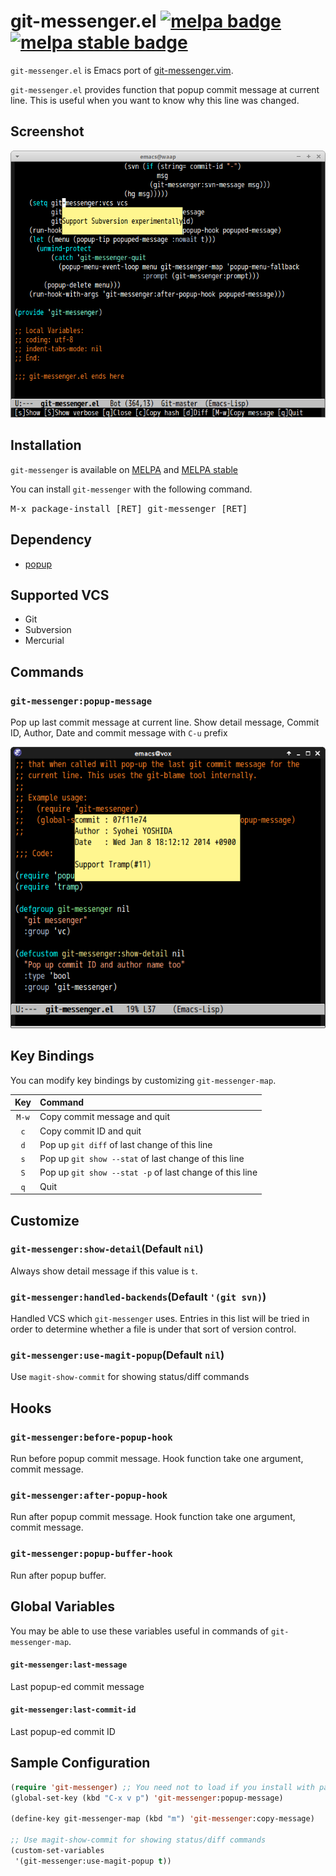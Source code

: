 # git-messenger.el [![melpa badge][melpa-badge]][melpa-link] [![melpa stable badge][melpa-stable-badge]][melpa-stable-link]

`git-messenger.el` is Emacs port of [git-messenger.vim](https://github.com/rhysd/git-messenger.vim).

`git-messenger.el` provides function that popup commit message at current line.
This is useful when you want to know why this line was changed.


## Screenshot

![Screenshot of git-messenger.el](image/git-messenger.png)


## Installation

`git-messenger` is available on [MELPA](https://melpa.org/) and [MELPA stable](https://stable.melpa.org/)

You can install `git-messenger` with the following command.

<kbd>M-x package-install [RET] git-messenger [RET]</kbd>


## Dependency

* [popup](https://github.com/auto-complete/popup-el)


## Supported VCS

- Git
- Subversion
- Mercurial


## Commands

### `git-messenger:popup-message`

Pop up last commit message at current line. Show detail message, Commit ID, Author,
Date and commit message with `C-u` prefix

![Screenshot of git-messenger with prefix argument](image/git-messenger-detail.png)


## Key Bindings

You can modify key bindings by customizing `git-messenger-map`.

| Key                  | Command                                                 |
|:--------------------:|:--------------------------------------------------------|
| `M-w`                | Copy commit message and quit                            |
| `c`                  | Copy commit ID and quit                                 |
| `d`                  | Pop up `git diff` of last change of this line           |
| `s`                  | Pop up `git show --stat` of last change of this line    |
| `S`                  | Pop up `git show --stat -p` of last change of this line |
| `q`                  | Quit                                                    |


## Customize

### `git-messenger:show-detail`(Default `nil`)

Always show detail message if this value is `t`.

### `git-messenger:handled-backends`(Default `'(git svn)`)

Handled VCS which `git-messenger` uses.
Entries in this list will be tried in order to determine whether a
file is under that sort of version control.

### `git-messenger:use-magit-popup`(Default `nil`)

Use `magit-show-commit` for showing status/diff commands

## Hooks

### `git-messenger:before-popup-hook`

Run before popup commit message. Hook function take one argument, commit message.

### `git-messenger:after-popup-hook`

Run after popup commit message. Hook function take one argument, commit message.

### `git-messenger:popup-buffer-hook`

Run after popup buffer.


## Global Variables

You may be able to use these variables useful in commands of `git-messenger-map`.

#### `git-messenger:last-message`

Last popup-ed commit message

#### `git-messenger:last-commit-id`

Last popup-ed commit ID


## Sample Configuration

```lisp
(require 'git-messenger) ;; You need not to load if you install with package.el
(global-set-key (kbd "C-x v p") 'git-messenger:popup-message)

(define-key git-messenger-map (kbd "m") 'git-messenger:copy-message)

;; Use magit-show-commit for showing status/diff commands
(custom-set-variables
 '(git-messenger:use-magit-popup t))
```

[melpa-link]: https://melpa.org/#/git-messenger
[melpa-stable-link]: https://stable.melpa.org/#/git-messenger
[melpa-badge]: https://melpa.org/packages/git-messenger-badge.svg
[melpa-stable-badge]: https://stable.melpa.org/packages/git-messenger-badge.svg
